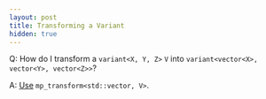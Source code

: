 ```yaml
---
layout: post
title: Transforming a Variant
hidden: true
---
```


Q: How do I transform a `variant<X, Y, Z>` `V` into `variant<vector<X>, vector<Y>, vector<Z>>`?

A: [Use](https://godbolt.org/z/B52eaF) `mp_transform<std::vector, V>`.
